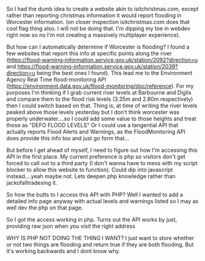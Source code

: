 So I had the dumb idea to create a website akin to isitchristmas.com, except rather than reporting christmas information it would report flooding in Worcester information.
(on closer inspection isitchristmas.com does that cool flag thing also. I will not be doing that. I'm dipping my toe in webdev right now so no I'm not creating a massively multiplayer experience).

But how can I automatically determine if Worcester is flooding?
I found a few websites that report this info at specific points along the river (https://flood-warning-information.service.gov.uk/station/2092?direction=u and https://flood-warning-information.service.gov.uk/station/2039?direction=u being the best ones I found).
This lead me to the Environment Agency Real Time flood-monitoring API (https://environment.data.gov.uk/flood-monitoring/doc/reference).
For my purposes I'm thinking if I grab current river levels at Barbourne and Diglis and compare them to the flood risk levels (3.35m and 2.80m respectively) then I could switch based on that.
Thing is, at time of writing the river levels peaked above those levels yesterday but I don't think worcester was properly underwater....so I could add some value to those heights and treat those as "DEFO FLOOD LEVELS"
Or I could use a tangential API that actually reports Flood Alerts and Warnings, as the FloodMonitoring API does provide this info too and just go form that...

But before I get ahead of myself, I need to figure out how I'm accessing this API in the first place. My current preference is php so visitors don't get forced to call out to a third party (I don't wanna have to mess with my script blocker to allow this website to function).
Could dip into javascript instead....yeah maybe not. Lets deepen php knowledge rather than jackofalltradesing it.

So how the butts to I access this API with PHP? Well I wanted to add a detailed info page anyway with actual levels and warnings listed so I may as well dev the php on that page.

So I got the access working in php. Turns out the API works by just, providing raw json when you visit the right address

WHY IS PHP NOT DOING THE THING I WANT? I just want to store whether or not two things are flooding and return true if they are both flooding. But it's working backwards and I dont know why.